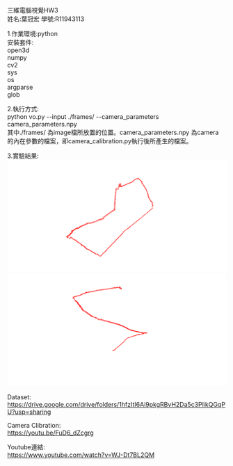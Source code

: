 三維電腦視覺HW3<br />
姓名:葉冠宏   學號:R11943113<br />

1.作業環境:python<br />
安裝套件:<br />
open3d<br />
numpy<br />
cv2<br />
sys <br />
os<br />
argparse<br />
glob<br />

2.執行方式:<br />
python vo.py --input ./frames/ --camera_parameters camera_parameters.npy<br />
其中./frames/ 為image檔所放置的位置。camera_parameters.npy 為camera 的內在參數的檔案，即camera_calibration.py執行後所產生的檔案。<br />

3.實驗結果:
![alt text](screenshot1.png)
![alt text](screenshot2.png)

Dataset:<br />
https://drive.google.com/drive/folders/1hfzItI6Ai9pkgRBvH2Da5c3PlikQGqPU?usp=sharing

Camera Clibration:<br />
https://youtu.be/FuD6_dZcgrg

Youtube連結:<br />
https://www.youtube.com/watch?v=WJ-Dt7BL2QM
